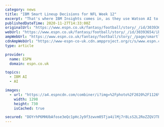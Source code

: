 ```yaml
---
category: news
title: "IBM Smart Lineup Decisions for NFL Week 12"
excerpt: "That's where IBM Insights comes in, as they use Watson AI to break down all of the content you're consuming and then some. And by \"some,\" I mean every inch of the interwebs. Below are the ..."
publishedDateTime: 2020-11-27T14:33:00Z
originalUrl: "https://www.espn.co.uk/fantasy/football/story/_/id/30393654/ibm-smart-lineup-decisions-nfl-week-12"
webUrl: "https://www.espn.co.uk/fantasy/football/story/_/id/30393654/ibm-smart-lineup-decisions-nfl-week-12"
ampWebUrl: "https://www.espn.co.uk/fantasy/football/story/_/page/smartlineup201127/ibm-smart-lineup-decisions-nfl-week-12?platform=amp"
cdnAmpWebUrl: "https://www-espn-co-uk.cdn.ampproject.org/c/s/www.espn.co.uk/fantasy/football/story/_/page/smartlineup201127/ibm-smart-lineup-decisions-nfl-week-12?platform=amp"
type: article

provider:
  name: ESPN
  domain: espn.co.uk

topics:
  - IBM AI
  - AI

images:
  - url: "https://a4.espncdn.com/combiner/i?img=%2Fphoto%2F2020%2F1126%2Fr781106_1296x729_16%2D9.jpg"
    width: 1298
    height: 730
    isCached: true

secured: "DOYrhP6MHUbAfose3eQc1pHcJy9f3zwvm05Tja4ilMj7r8LsS2L2RoZZQVJTBOrGDZwDxNXhWLU7mqvIjuDNjU+Pqu/f27MIAiLd15f9h2VzGHySPRGHeHX8ngbJzdY97M6frLin4TyB6Ufas/B7GDR9+h8RxFe0QCokPtSHeNGA6S/WP8VsNn3LVvuHevNOUQvAwQ968U5eTSTO6dXVwxv+egfm+sYTlXPc9Se2n3pQey5Z/Wm/pw5zYDQo89aqaoh7flAQ6W+eUA3RAb75MfDWeoPxO0a2HM8W5nzdN8TCuZCmIAjNDL11bQcR9g/QhN6JQyH+xzi1jiuUunqktc+4fTmsgaQ7lKP48Lt2SME=;Jzz8rOVqdJLI+nmncMcZsA=="
---
```


